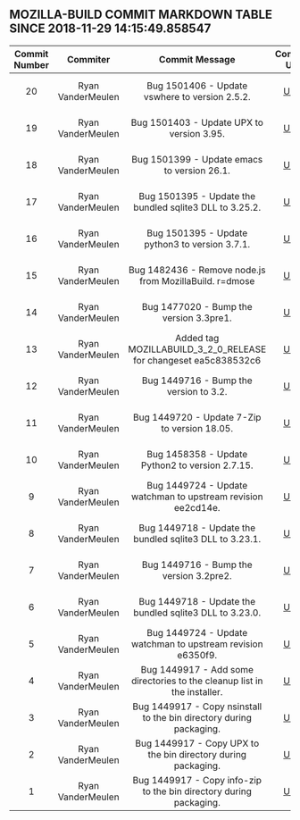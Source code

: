 ## MOZILLA-BUILD COMMIT MARKDOWN TABLE SINCE 2018-11-29 14:15:49.858547

| Commit Number | Commiter | Commit Message | Commit Url | Date | 
|:---:|:----:|:----------------------------------:|:------:|:----:| 
|20|Ryan VanderMeulen |Bug 1501406 - Update vswhere to version 2.5.2.|[URL](https://hg.mozilla.org/mozilla-build/pushloghtml?changeset=c5a55cf36958)|2018-10-23 19:12:46
|19|Ryan VanderMeulen |Bug 1501403 - Update UPX to version 3.95.|[URL](https://hg.mozilla.org/mozilla-build/pushloghtml?changeset=400ec3910570)|2018-10-23 19:08:31
|18|Ryan VanderMeulen |Bug 1501399 - Update emacs to version 26.1.|[URL](https://hg.mozilla.org/mozilla-build/pushloghtml?changeset=5b1cf2c85207)|2018-10-23 18:57:20
|17|Ryan VanderMeulen |Bug 1501395 - Update the bundled sqlite3 DLL to 3.25.2.|[URL](https://hg.mozilla.org/mozilla-build/pushloghtml?changeset=d45e1040d212)|2018-10-23 18:55:33
|16|Ryan VanderMeulen |Bug 1501395 - Update python3 to version 3.7.1.|[URL](https://hg.mozilla.org/mozilla-build/pushloghtml?changeset=1af5fbf9b763)|2018-10-23 18:53:23
|15|Ryan VanderMeulen |Bug 1482436 - Remove node.js from MozillaBuild. r=dmose|[URL](https://hg.mozilla.org/mozilla-build/pushloghtml?changeset=9ff8fbbd3d90)|2018-10-23 18:41:21
|14|Ryan VanderMeulen |Bug 1477020 - Bump the version 3.3pre1.|[URL](https://hg.mozilla.org/mozilla-build/pushloghtml?changeset=6d35f442f9b9)|2018-07-19 17:31:46
|13|Ryan VanderMeulen |Added tag MOZILLABUILD_3_2_0_RELEASE for changeset ea5c838532c6|[URL](https://hg.mozilla.org/mozilla-build/pushloghtml?changeset=b6d9557bd034)|2018-05-03 13:11:46
|12|Ryan VanderMeulen |Bug 1449716 - Bump the version to 3.2.|[URL](https://hg.mozilla.org/mozilla-build/pushloghtml?changeset=ea5c838532c6)|2018-05-03 13:07:27
|11|Ryan VanderMeulen |Bug 1449720 - Update 7-Zip to version 18.05.|[URL](https://hg.mozilla.org/mozilla-build/pushloghtml?changeset=bcaf5ce9bba0)|2018-05-01 20:59:17
|10|Ryan VanderMeulen |Bug 1458358 - Update Python2 to version 2.7.15.|[URL](https://hg.mozilla.org/mozilla-build/pushloghtml?changeset=1fd714f4ea2a)|2018-05-01 20:51:59
|9|Ryan VanderMeulen |Bug 1449724 - Update watchman to upstream revision ee2cd14e.|[URL](https://hg.mozilla.org/mozilla-build/pushloghtml?changeset=9db5787dc30d)|2018-05-01 20:50:18
|8|Ryan VanderMeulen |Bug 1449718 - Update the bundled sqlite3 DLL to 3.23.1.|[URL](https://hg.mozilla.org/mozilla-build/pushloghtml?changeset=99700990f557)|2018-04-12 16:32:58
|7|Ryan VanderMeulen |Bug 1449716 - Bump the version 3.2pre2.|[URL](https://hg.mozilla.org/mozilla-build/pushloghtml?changeset=eac9b85c3454)|2018-04-12 16:31:36
|6|Ryan VanderMeulen |Bug 1449718 - Update the bundled sqlite3 DLL to 3.23.0.|[URL](https://hg.mozilla.org/mozilla-build/pushloghtml?changeset=9b032734525d)|2018-04-09 22:47:10
|5|Ryan VanderMeulen |Bug 1449724 - Update watchman to upstream revision e6350f9.|[URL](https://hg.mozilla.org/mozilla-build/pushloghtml?changeset=bbf2dd4c5d13)|2018-04-09 22:46:03
|4|Ryan VanderMeulen |Bug 1449917 - Add some directories to the cleanup list in the installer.|[URL](https://hg.mozilla.org/mozilla-build/pushloghtml?changeset=bfea4664d5cb)|2018-04-02 18:32:28
|3|Ryan VanderMeulen |Bug 1449917 - Copy nsinstall to the bin directory during packaging.|[URL](https://hg.mozilla.org/mozilla-build/pushloghtml?changeset=2f24d60f24aa)|2018-04-02 18:22:39
|2|Ryan VanderMeulen |Bug 1449917 - Copy UPX to the bin directory during packaging.|[URL](https://hg.mozilla.org/mozilla-build/pushloghtml?changeset=6b9b63e6ada0)|2018-04-02 18:06:24
|1|Ryan VanderMeulen |Bug 1449917 - Copy info-zip to the bin directory during packaging.|[URL](https://hg.mozilla.org/mozilla-build/pushloghtml?changeset=464bad85c29f)|2018-04-02 18:04:19



